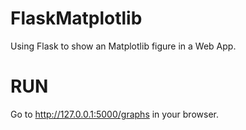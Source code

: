 # FlaskMatplotlib
Using Flask to show an Matplotlib figure in a Web App.

# RUN
Go to http://127.0.0.1:5000/graphs in your browser.
